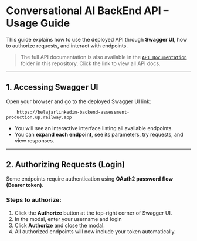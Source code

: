 # Conversational AI BackEnd API – Usage Guide

This guide explains how to use the deployed API through **Swagger UI**, how to authorize requests, and interact with endpoints.

> The full API documentation is also available in the [`API_Documentation`](./API_Documentation) folder in this repository. Click the link to view all API docs.

---

## 1. Accessing Swagger UI

Open your browser and go to the deployed Swagger UI link:
```
    https://belajarlinkedin-backend-assessment-production.up.railway.app
```

- You will see an interactive interface listing all available endpoints.
- You can **expand each endpoint**, see its parameters, try requests, and view responses.

---

## 2. Authorizing Requests (Login)

Some endpoints require authentication using **OAuth2 password flow (Bearer token)**.

### Steps to authorize:

1. Click the **Authorize** button at the top-right corner of Swagger UI.  
2. In the modal, enter your username and login
3. Click **Authorize** and close the modal.  
4. All authorized endpoints will now include your token automatically.
